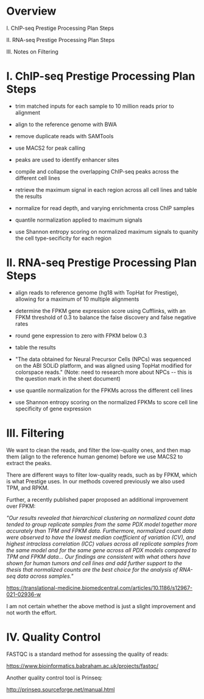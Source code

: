 # Overview

I. ChIP-seq Prestige Processing Plan Steps

II. RNA-seq Prestige Processing Plan Steps

III. Notes on Filtering





# I. ChIP-seq Prestige Processing Plan Steps

* trim matched inputs for each sample to 10 million reads prior to alignment

* align to the reference genome with BWA

* remove duplicate reads with SAMTools

* use MACS2 for peak calling

* peaks are used to identify enhancer sites

* compile and collapse the overlapping ChIP-seq peaks across the different cell lines

* retrieve the maximum signal in each region across all cell lines and table the results

* normalize for read depth, and varying enrichmenta cross ChIP samples

* quantile normalization applied to maximum signals

* use Shannon entropy scoring on normalized maximum signals to quanity the cell type-secificity for each region

# II. RNA-seq Prestige Processing Plan Steps

* align reads to reference genome (hg18 with TopHat for Prestige), allowing for a maximum of 10 multiple alignments

* determine the FPKM gene expression score using Cufflinks, with an FPKM threshold of 0.3 to balance the false discovery and false negative rates

* round gene expression to zero with FPKM below 0.3

* table the results

* "The data obtained for Neural Precursor Cells (NPCs) was sequenced on the ABI SOLiD platform, and was aligned using
TopHat modified for colorspace reads." (Note: need to research more about NPCs -- this is the question mark in the sheet document)

* use quantile normalization for the FPKMs across the different cell lines

* use Shannon entropy scoring on the normalized FPKMs to score cell line specificity of gene expression


# III. Filtering

We want to clean the reads, and filter the low-quality ones, and then map them (align to the reference human genome) before we use MACS2 to extract the peaks. 

There are different ways to filter low-quality reads, such as by FPKM, which is what Prestige uses. In our methods covered previously we also used TPM, and RPKM.

Further, a recently published paper proposed an additional improvement over FPKM:

<i>"Our results revealed that hierarchical clustering on normalized count data tended to group replicate samples from the same PDX model together more accurately than TPM and FPKM data. Furthermore, normalized count data were observed to have the lowest median coefficient of variation (CV), and highest intraclass correlation (ICC) values across all replicate samples from the same model and for the same gene across all PDX models compared to TPM and FPKM data... Our findings are consistent with what others have shown for human tumors and cell lines and add further support to the thesis that normalized counts are the best choice for the analysis of RNA-seq data across samples."</i>

https://translational-medicine.biomedcentral.com/articles/10.1186/s12967-021-02936-w

I am not certain whether the above method is just a slight improvement and not worth the effort.

# IV. Quality Control

FASTQC is a standard method for assessing the quality of reads:

https://www.bioinformatics.babraham.ac.uk/projects/fastqc/

Another quality control tool is Prinseq:

http://prinseq.sourceforge.net/manual.html





